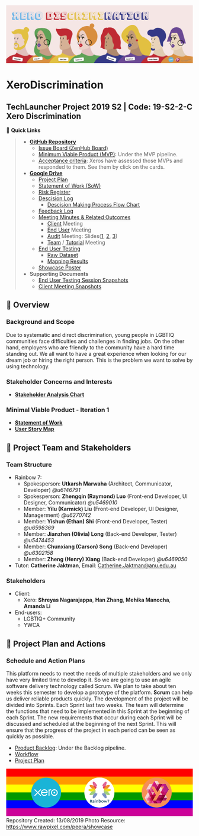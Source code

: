 ![readme-banner](Assets/readme-banner/readme-banner-new.png)
# XeroDiscrimination
TechLauncher Project 2019 S2 | Code: 19-S2-2-C Xero Discrimination
---
:link: **Quick Links**
> * [**GitHub Repository**](https://github.com/Utkarsh-Marwaha/XeroDiscrimination)
> 	* [Issue Board (ZenHub Board)](https://github.com/Utkarsh-Marwaha/XeroDiscrimination#workspaces/rainbow7-5d521985c4594626b3600b43/board?repos=202042365)
>	* [Minimum Viable Product (MVP)](https://github.com/Utkarsh-Marwaha/XeroDiscrimination#workspaces/rainbow7-5d521985c4594626b3600b43/board?repos=202042365): Under the MVP pipeline.
>	* [Acceptance criteria](https://github.com/Utkarsh-Marwaha/XeroDiscrimination#workspaces/rainbow7-5d521985c4594626b3600b43/board?repos=202042365): Xeros have assessed those MVPs and responded to them. See them by click on the cards.
> * [**Google Drive**](https://drive.google.com/drive/folders/16or-qAWaP47zYRBujUtLxquibFVMffwd)
>  	* [Project Plan](https://drive.google.com/open?id=1SB9oyRcp21_rfohmSQQdtWHxJnV5V1Ay)
>	* [Statement of Work (SoW)](https://drive.google.com/drive/folders/1qOL4Du4DMxNp0jUrjw0eTDZJfbZcw_oE)
>	* [Risk Register](https://drive.google.com/drive/u/0/folders/1PMRCn4jS3Ur-zPC1xj_NW_ijhUyR6ev7)
>	* [Descision Log](https://drive.google.com/drive/u/0/folders/18XHohg63HihipddTGb2wYRgnH8vlGodf)
>		* [Descision Making Process Flow Chart](https://drive.google.com/drive/u/0/folders/18XHohg63HihipddTGb2wYRgnH8vlGodf)
>	* [Feedback Log](https://drive.google.com/open?id=17opM28HwXkN9lNWn-Xqov2nKgrbP8UU318U0HRg5uKo)
>	* [Meeting Minutes & Related Outcomes](https://drive.google.com/drive/folders/169VP35T8-W4mUahAn6C6lPCQlQS187oB?usp=sharing)
>		* [Client](https://drive.google.com/open?id=1vc3TeHVgU1Vq6-Y29HxFt1Xkx-3eZDTW) Meeting
>		* [End User](https://drive.google.com/open?id=1rCV_ug61Qbb6UDWZ5-2Bvz3qek2n9rSn) Meeting
>		* [Audit](https://drive.google.com/open?id=1kezyvWSLgQJ2wjDgFBhbEjjY67mQWr2M) Meeting: Slides([1](https://drive.google.com/open?id=1tvMuiOZRrwKEXzSXKV5k_O5woK1OUlEq), [2](https://drive.google.com/open?id=14u1La-WundIx87Lg5z1T-w06dZDQP-2A), [3](https://drive.google.com/open?id=1qn2L24XhjbMwlSlg0rkPBNoOpHuxtk2S))
>		* [Team](https://drive.google.com/open?id=1arzk6l9_O8YybPrH0kaxIwK0ths6L3fP) / [Tutorial](https://drive.google.com/open?id=1C4UaNbOGimv8jshIyIePxW8_cET9NcnZ) Meeting
>	* [End User Testing](https://drive.google.com/open?id=18gqvqGhVzZDWSa4ZrAtFL8qN_p34Or0f)
>		* [Raw Dataset](https://drive.google.com/open?id=1oOTcOjIXANYLUUetfQKv-XSHVPR-XBBw)
>		* [Mapping Results](https://drive.google.com/open?id=1B2iga5l2LiMfU-7CfuF2J6yy8ClL2tBl)
>	* [Showcase Poster](https://drive.google.com/open?id=1ltiUQCcyGbkt4VDQtEBzp-M4R6VGYLvE)
> * **Supporting Documents**
>	* [End User Testing Session Snapshots](https://drive.google.com/open?id=15zp7NXvwh1mF8rbWCacpLxMA0dr5QOzW)
>	* [Client Meeting Snapshots](https://drive.google.com/drive/folders/1WJXr71ocib6bxigVTzI6vIyjT1Pv-xET?usp=sharing)



## :round_pushpin: Overview

### Background and Scope
Due to systematic and direct discrimination, young people in LGBTIQ communities face difficulties and challenges in finding jobs. On the other hand, employers who are friendly to the community have a hard time standing out. We all want to have a great experience when looking for our dream job or hiring the right person. This is the problem we want to solve by using technology.

### Stakeholder Concerns and Interests
* **[Stakeholder Analysis Chart](https://docs.google.com/document/d/1epvI6XaQV2DkQ-P9564PAwCpmkWzaDA2)**

### Minimal Viable Product - Iteration 1
* **[Statement of Work](https://drive.google.com/drive/folders/1qOL4Du4DMxNp0jUrjw0eTDZJfbZcw_oE)**
* **[User Story Map](https://drive.google.com/open?id=1PS4gMNf0QJ2Y59hs9PiB_H7XSiubzW37)**


## :round_pushpin: Project Team and Stakeholders
### Team Structure
* Rainbow 7:
	* Spokesperson: **Utkarsh Marwaha** (Architect, Communicator, Developer) _@u6146791_
	* Spokesperson: **Zhengqin (Raymond) Luo** (Front-end Developer, UI Designer, Communicator) _@u5469010_
	* Member: **Yilu (Karmick) Liu** (Front-end Developer, UI Designer, Managerment) _@u6270742_
	* Member: **Yishun (Ethan) Shi** (Front-end Developer, Tester) _@u6598369_
	* Member: **Jianzhen (Olivia) Long** (Back-end Developer, Tester) _@u5474453_
	* Member: **Chunxiang (Carson) Song** (Back-end Developer) _@u6302158_
	* Member: **Zheng (Henry) Xiang** (Back-end Developer) _@u6469050_
* Tutor: **Catherine Jaktman**, Email: Catherine.Jaktman@anu.edu.au
### Stakeholders
* Client:
	* Xero: **Shreyas Nagarajappa**, **Han Zhang**, **Mehika Manocha**, **Amanda Li**
* End-users:
	* LGBTIQ+ Community
	* YWCA


## :round_pushpin: Project Plan and Actions
### Schedule and Action Plans
This platform needs to meet the needs of multiple stakeholders and we only have very limited time to develop it. So we are going to use an agile software delivery technology called Scrum. We plan to take about ten weeks this semester to develop a prototype of the platform.
**Scrum** can help us deliver reliable products quickly. The development of the project will be divided into Sprints. Each Sprint last two weeks. The team will determine the functions that need to be implemented in this Sprint at the beginning of each Sprint. The new requirements that occur during each Sprint will be discussed and scheduled at the beginning of the next Sprint. This will ensure that the progress of the project in each period can be seen as quickly as possible.
* [Product Backlog](https://github.com/Utkarsh-Marwaha/XeroDiscrimination#workspaces/rainbow7-5d521985c4594626b3600b43/board?repos=202042365): Under the Backlog pipeline.
* [Workflow](https://docs.google.com/document/d/1vpVsB1WfnFJghHDhj2oB_8T0LCyMkpXN)
* [Project Plan](https://drive.google.com/drive/folders/1Iu3-M5JF8mSyvAnLL6TflXMhrUxbSZ6P)



![readme-banner](Assets/readme-banner/readme-banner.png)
Repository Created: 13/08/2019
Photo Resource: https://www.rawpixel.com/peera/showcase
